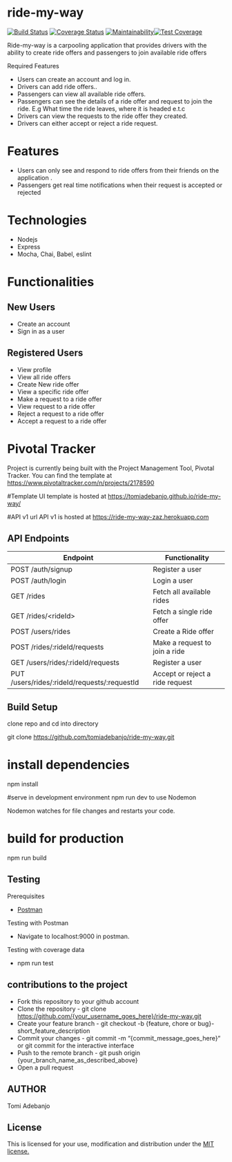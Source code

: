 # ride-my-way

[![Build Status](https://travis-ci.org/tomiadebanjo/ride-my-way.svg?branch=develop)](https://travis-ci.org/tomiadebanjo/ride-my-way) [![Coverage Status](https://coveralls.io/repos/github/tomiadebanjo/ride-my-way/badge.svg?branch=develop)](https://coveralls.io/github/tomiadebanjo/ride-my-way?branch=develop) [![Maintainability](https://api.codeclimate.com/v1/badges/6a77aac0d9e850e8ffdd/maintainability)](https://codeclimate.com/github/tomiadebanjo/ride-my-way/maintainability)[![Test Coverage](https://api.codeclimate.com/v1/badges/6a77aac0d9e850e8ffdd/test_coverage)](https://codeclimate.com/github/tomiadebanjo/ride-my-way/test_coverage)

Ride-my-way is a carpooling application that provides drivers with the ability to create ride offers and passengers to join available ride offers

Required Features

- Users can create an account and log in.
- Drivers can add ride offers..
- Passengers can view all available ride offers.
- Passengers can see the details of a ride offer and request to join the ride. E.g What time the ride leaves, where it is headed e.t.c
- Drivers can view the requests to the ride offer they created.
- Drivers can either accept or reject a ride request.

# Features

- Users can only see and respond to ride offers from their friends on the application .
- Passengers get real time notifications when their request is accepted or rejected

# Technologies

- Nodejs
- Express
- Mocha, Chai, Babel, eslint

# Functionalities

## New Users

- Create an account
- Sign in as a user

## Registered Users

- View profile
- View all ride offers
- Create New ride offer
- View a specific ride offer
- Make a request to a ride offer
- View request to a ride offer
- Reject a request to a ride offer
- Accept a request to a ride offer

# Pivotal Tracker

Project is currently being built with the Project Management Tool, Pivotal Tracker. You can find the template at
https://www.pivotaltracker.com/n/projects/2178590

#Template
UI template is hosted at https://tomiadebanjo.github.io/ride-my-way/

#API v1 url
API v1 is hosted at https://ride-my-way-zaz.herokuapp.com

## API Endpoints

| Endpoint                                     | Functionality                   |
| -------------------------------------------- | ------------------------------- |
| POST /auth/signup                            | Register a user                 |
| POST /auth/login                             | Login a user                    |
| GET /rides                                   | Fetch all available rides       |
| GET /rides/\<rideId>                         | Fetch a single ride offer       |
| POST /users/rides                            | Create a Ride offer             |
| POST /rides/:rideId/requests                 | Make a request to join a ride   |
| GET /users/rides/:rideId/requests            | Register a user                 |
| PUT /users/rides/:rideId/requests/:requestId | Accept or reject a ride request |

## Build Setup

clone repo and cd into directory

git clone https://github.com/tomiadebanjo/ride-my-way.git

# install dependencies

npm install

#serve in development environment
npm run dev to use Nodemon

Nodemon watches for file changes and restarts your code.

# build for production

npm run build

## Testing

Prerequisites

- <a href="https://getpostman.com/">Postman</a>

Testing with Postman

- Navigate to localhost:9000 in postman.

Testing with coverage data

- npm run test

## contributions to the project

- Fork this repository to your github account
- Clone the repository - git clone https://github.com/{your_username_goes_here}/ride-my-way.git
- Create your feature branch - git checkout -b {feature, chore or bug}-short_feature_description
- Commit your changes - git commit -m “{commit_message_goes_here}“ or git commit for the interactive interface
- Push to the remote branch - git push origin {your_branch_name_as_described_above}
- Open a pull request

## AUTHOR

Tomi Adebanjo

## License

This is licensed for your use, modification and distribution under the [MIT license.](https://opensource.org/licenses/MIT)
